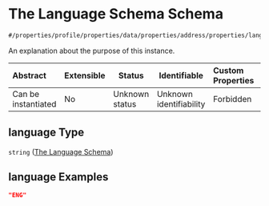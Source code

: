 # The Language Schema Schema

```txt
#/properties/profile/properties/data/properties/address/properties/language#/properties/profile/properties/data/properties/address/properties/language
```

An explanation about the purpose of this instance.


| Abstract            | Extensible | Status         | Identifiable            | Custom Properties | Additional Properties | Access Restrictions | Defined In                                                                                          |
| :------------------ | ---------- | -------------- | ----------------------- | :---------------- | --------------------- | ------------------- | --------------------------------------------------------------------------------------------------- |
| Can be instantiated | No         | Unknown status | Unknown identifiability | Forbidden         | Allowed               | none                | [policy_transaction.schema.json\*](../../out/policy_transaction.schema.json "open original schema") |

## language Type

`string` ([The Language Schema](policy_transaction-properties-the-profile-schema-properties-the-profile-data-schema-properties-the-address-schema-properties-the-language-schema.md))

## language Examples

```json
"ENG"
```
